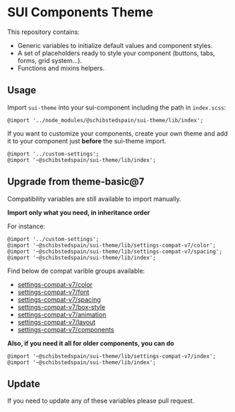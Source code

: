 # SUI Components Theme

This repository contains:


* Generic variables to initialize default values and component styles.
* A set of placeholders ready to style your component (buttons, tabs, forms, grid system...).
* Functions and mixins helpers.

## Usage

Import `sui-theme` into your sui-component including the path in `index.scss`:

```
@import '../node_modules/@schibstedspain/sui-theme/lib/index';
```

If you want to customize your components, create your own theme and add it to your component just __before__ the sui-theme import.

```
@import '../custom-settings';
@import '~@schibstedspain/sui-theme/lib/index';
```

## Upgrade from theme-basic@7
Compatibility variables are still available to import manually.

**Import only what you need, in inheritance order**

For instance:
```
@import '../custom-settings';
@import '~@schibstedspain/sui-theme/lib/settings-compat-v7/color';
@import '~@schibstedspain/sui-theme/lib/settings-compat-v7/spacing';
@import '~@schibstedspain/sui-theme/lib/index';
```

Find below de compat varible groups available:

* [settings-compat-v7/color](https://github.com/SUI-Components/sui-theme/blob/master/src/settings-compat-v7/_color.scss)
* [settings-compat-v7/font](https://github.com/SUI-Components/sui-theme/blob/master/src/settings-compat-v7/_font.scss)
* [settings-compat-v7/spacing](https://github.com/SUI-Components/sui-theme/blob/master/src/settings-compat-v7/_spacing.scss)
* [settings-compat-v7/box-style](https://github.com/SUI-Components/sui-theme/blob/master/src/settings-compat-v7/_box-style.scss)
* [settings-compat-v7/animation](https://github.com/SUI-Components/sui-theme/blob/master/src/settings-compat-v7/_animation.scss)
* [settings-compat-v7/layout](https://github.com/SUI-Components/sui-theme/blob/master/src/settings-compat-v7/_layout.scss)
* [settings-compat-v7/components](https://github.com/SUI-Components/sui-theme/blob/master/src/settings-compat-v7/_components.scss)


**Also, if you need it all for older components, you can do**
```
@import '~@schibstedspain/sui-theme/lib/settings-compat-v7/index';
@import '~@schibstedspain/sui-theme/lib/index';
```

## Update
If you need to update any of these variables please pull request.
